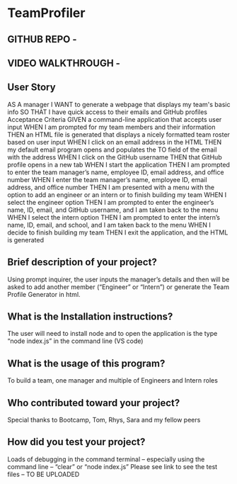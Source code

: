 # TeamProfiler

## GITHUB REPO - 
## VIDEO WALKTHROUGH -

## User Story
AS A manager
I WANT to generate a webpage that displays my team's basic info
SO THAT I have quick access to their emails and GitHub profiles
Acceptance Criteria
GIVEN a command-line application that accepts user input
WHEN I am prompted for my team members and their information
THEN an HTML file is generated that displays a nicely formatted team roster based on user input
WHEN I click on an email address in the HTML
THEN my default email program opens and populates the TO field of the email with the address
WHEN I click on the GitHub username
THEN that GitHub profile opens in a new tab
WHEN I start the application
THEN I am prompted to enter the team manager’s name, employee ID, email address, and office number
WHEN I enter the team manager’s name, employee ID, email address, and office number
THEN I am presented with a menu with the option to add an engineer or an intern or to finish building my team
WHEN I select the engineer option
THEN I am prompted to enter the engineer’s name, ID, email, and GitHub username, and I am taken back to the menu
WHEN I select the intern option
THEN I am prompted to enter the intern’s name, ID, email, and school, and I am taken back to the menu
WHEN I decide to finish building my team
THEN I exit the application, and the HTML is generated



##  Brief description of your project? 
Using prompt inquirer, the user inputs the manager’s details and then will be asked to add another member (“Engineer” or “Intern”) or generate the Team Profile Generator in html.    

## What is the Installation instructions? 
The user will need to install node and to open the application is the type “node index.js” in the command line (VS code)

## What is the usage of this program? 
To build a team, one manager and multiple of Engineers and Intern roles


## Who contributed toward your project? 
Special thanks to Bootcamp, Tom, Rhys, Sara and my fellow peers


## How did you test your project? 
Loads of debugging in the command terminal – especially using the command line – “clear” or “node index.js”
Please see link to see the test files – TO BE UPLOADED
